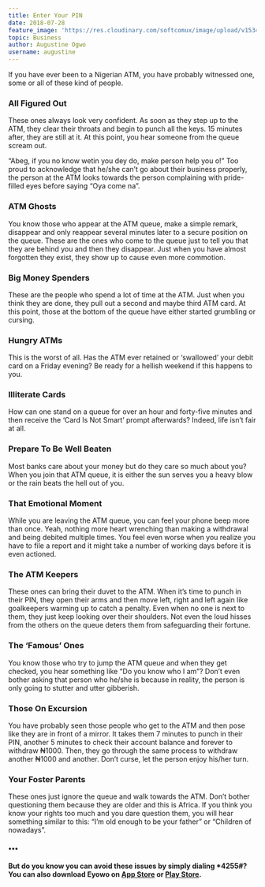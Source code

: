 ```yaml
---
title: Enter Your PIN
date: 2018-07-28
feature_image: 'https://res.cloudinary.com/softcomux/image/upload/v1534163305/eyw-web/pages/blogpost2.png'
topic: Business
author: Augustine Ogwo
username: augustine
---
```

If you have ever been to a Nigerian ATM, you have probably witnessed one, some or all of these kind of people.

### All Figured Out
These ones always look very confident. As soon as they step up to the ATM, they clear their throats and begin to punch all the keys. 15 minutes after, they are still at it. At this point, you hear someone from the queue scream out.
 
“Abeg, if you no know wetin you dey do, make person help you o!”
Too proud to acknowledge that he/she can’t go about their business properly, the person at the ATM looks towards the person complaining with pride-filled eyes before saying “Oya come na”.
 
### ATM Ghosts
You know those who appear at the ATM queue, make a simple remark, disappear and only reappear several minutes later to a secure position on the queue.
These are the ones who come to the queue just to tell you that they are behind you and then they disappear. Just when you have almost forgotten they exist, they show up to cause even more commotion.
 
### Big Money Spenders
These are the people who spend a lot of time at the ATM. Just when you think they are done, they pull out a second and maybe third ATM card.
At this point, those at the bottom of the queue have either started grumbling or cursing.

### Hungry ATMs
This is the worst of all. Has the ATM ever retained or ‘swallowed’ your debit card on a Friday evening? Be ready for a hellish weekend if this happens to you.

### Illiterate Cards
How can one stand on a queue for over an hour and forty-five minutes and then receive the ‘Card Is Not Smart’ prompt afterwards?
Indeed, life isn’t fair at all.

### Prepare To Be Well Beaten
Most banks care about your money but do they care so much about you? When you join that ATM queue, it is either the sun serves you a heavy blow or the rain beats the hell out of you.

### That Emotional Moment
While you are leaving the ATM queue, you can feel your phone beep more than once. Yeah, nothing more heart wrenching than making a withdrawal and being debited multiple times.
You feel even worse when you realize you have to file a report and it might take a number of working days before it is even actioned.

 
### The ATM Keepers
These ones can bring their duvet to the ATM. When it’s time to punch in their PIN, they open their arms and then move left, right and left again like goalkeepers warming up to catch a penalty.
Even when no one is next to them, they just keep looking over their shoulders. Not even the loud hisses from the others on the queue deters them from safeguarding their fortune.
 
### The ‘Famous’ Ones
You know those who try to jump the ATM queue and when they get checked, you hear something like “Do you know who I am”?
Don’t even bother asking that person who he/she is because in reality, the person is only going to stutter and utter gibberish.
 
### Those On Excursion
You have probably seen those people who get to the ATM and then pose like they are in front of a mirror.
It takes them 7 minutes to punch in their PIN, another 5 minutes to  check their account balance and forever to withdraw ₦1000. Then, they go through the same process to withdraw another ₦1000 and another. Don’t curse, let the person enjoy his/her turn.
 
### Your Foster Parents
These ones just ignore the queue and walk towards the ATM. Don’t bother questioning them because they are older and this is Africa. If you think you know your rights too much and you dare question them, you will hear something similar to this: “I’m old enough to be your father” or “Children of nowadays”.
 
#### •••
#### But do you know you can avoid these issues by simply dialing *4255#? You can also download Eyowo on <a href="https://itunes.apple.com/us/app/eyowo/id1353757720?mt=8" target="_blank">App Store</a> or <a href="https://play.google.com/store/apps/details?id=com.eyowo.android" target="_blank">Play Store</a>.

